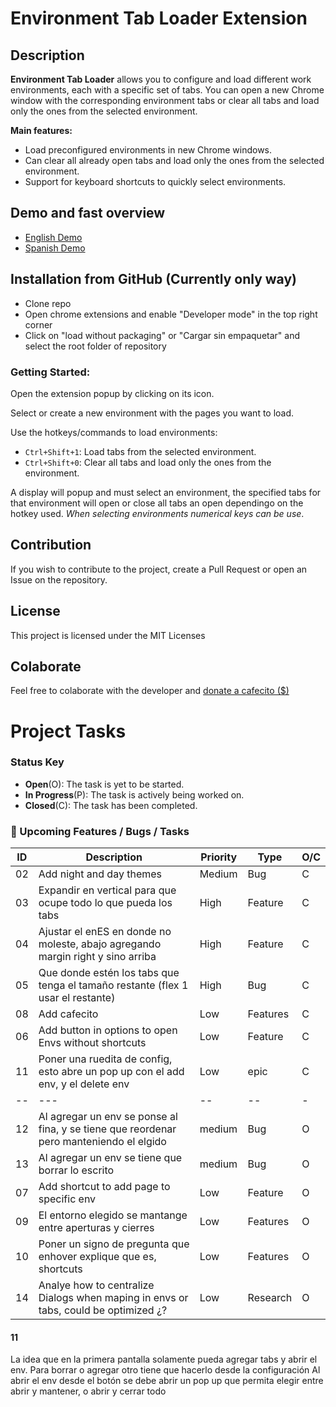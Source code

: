 # Environment Tab Loader Extension

## Description

**Environment Tab Loader** allows you to configure and load different work environments, each with a specific set of tabs. You can open a new Chrome window with the corresponding environment tabs or clear all tabs and load only the ones from the selected environment.

**Main features:**

- Load preconfigured environments in new Chrome windows.
- Can clear all already open tabs and load only the ones from the selected environment.
- Support for keyboard shortcuts to quickly select environments.

## Demo and fast overview

- [English Demo](ss)
- [Spanish Demo](ss)

## Installation from GitHub (Currently only way)

- Clone repo
- Open chrome extensions and enable "Developer mode" in the top right corner
- Click on "load without packaging" or "Cargar sin empaquetar" and select the root folder of repository

### Getting Started:

Open the extension popup by clicking on its icon.

Select or create a new environment with the pages you want to load.

Use the hotkeys/commands to load environments:

- `Ctrl+Shift+1`: Load tabs from the selected environment.
- `Ctrl+Shift+0`: Clear all tabs and load only the ones from the environment.

A display will popup and must select an environment, the specified tabs for that environment will open or close all tabs an open dependingo on the hotkey used. _When selecting environments numerical keys can be use_.

## Contribution

If you wish to contribute to the project, create a Pull Request or open an Issue on the repository.

## License

This project is licensed under the MIT Licenses

## Colaborate

Feel free to colaborate with the developer and [donate a cafecito ($)](https://cafecito.app/juanfraherrero)

# Project Tasks

### Status Key

- **Open**(O): The task is yet to be started.
- **In Progress**(P): The task is actively being worked on.
- **Closed**(C): The task has been completed.

### 🚀 Upcoming Features / Bugs / Tasks

| ID  | Description                                                                             | Priority | Type     | O/C |
| --- | --------------------------------------------------------------------------------------- | -------- | -------- | --- |
| 02  | Add night and day themes                                                                | Medium   | Bug      | C   |
| 03  | Expandir en vertical para que ocupe todo lo que pueda los tabs                          | High     | Feature  | C   |
| 04  | Ajustar el enES en donde no moleste, abajo agregando margin right y sino arriba         | High     | Feature  | C   |
| 05  | Que donde estén los tabs que tenga el tamaño restante (flex 1 usar el restante)         | High     | Bug      | C   |
| 08  | Add cafecito                                                                            | Low      | Features | C   |
| 06  | Add button in options to open Envs without shortcuts                                    | Low      | Feature  | C   |
| 11  | Poner una ruedita de config, esto abre un pop up con el add env, y el delete env        | Low      | epic     | C   |
| --  | ---                                                                                     | --       | --       | -   |
| 12  | Al agregar un env se ponse al fina, y se tiene que reordenar pero manteniendo el elgido | medium   | Bug      | O   |
| 13  | Al agregar un env se tiene que borrar lo escrito                                        | medium   | Bug      | O   |
| 07  | Add shortcut to add page to specific env                                                | Low      | Feature  | O   |
| 09  | El entorno elegido se mantange entre aperturas y cierres                                | Low      | Features | O   |
| 10  | Poner un signo de pregunta que enhover explique que es, shortcuts                       | Low      | Features | O   |
| 14  | Analye how to centralize Dialogs when maping in envs or tabs, could be optimized ¿?     | Low      | Research | O   |

#### 11

La idea que en la primera pantalla solamente pueda agregar tabs y abrir el env.
Para borrar o agregar otro tiene que hacerlo desde la configuración
Al abrir el env desde el botón se debe abrir un pop up que permita elegir entre abrir y mantener, o abrir y cerrar todo
